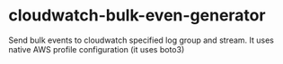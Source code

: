 # cloudwatch-bulk-even-generator
Send bulk events to cloudwatch specified log group and stream. It  uses native AWS profile configuration (it uses boto3)
